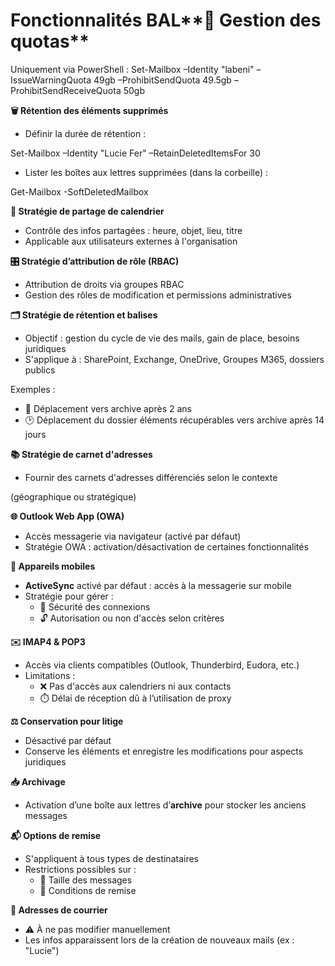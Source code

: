 # Fonctionnalités BAL**📏 Gestion des quotas**

Uniquement via PowerShell : Set-Mailbox –Identity "labeni" –IssueWarningQuota 49gb –ProhibitSendQuota 49.5gb –ProhibitSendReceiveQuota 50gb

**🗑️ Rétention des éléments supprimés**

- Définir la durée de rétention :

Set-Mailbox –Identity "Lucie Fer" –RetainDeletedItemsFor 30



- Lister les boîtes aux lettres supprimées (dans la corbeille) :

Get-Mailbox -SoftDeletedMailbox

**📆 Stratégie de partage de calendrier**

- Contrôle des infos partagées : heure, objet, lieu, titre
- Applicable aux utilisateurs externes à l'organisation



**🎛️ Stratégie d’attribution de rôle (RBAC)**

- Attribution de droits via groupes RBAC
- Gestion des rôles de modification et permissions administratives



**🗂️ Stratégie de rétention et balises**

- Objectif : gestion du cycle de vie des mails, gain de place, besoins juridiques
- S'applique à : SharePoint, Exchange, OneDrive, Groupes M365, dossiers publics

Exemples :

- 📁 Déplacement vers archive après 2 ans
- 🕑 Déplacement du dossier éléments récupérables vers archive après 14 jours



**📚 Stratégie de carnet d'adresses**

- Fournir des carnets d'adresses différenciés selon le contexte

(géographique ou stratégique)



**🌐 Outlook Web App (OWA)**

- Accès messagerie via navigateur (activé par défaut)
- Stratégie OWA : activation/désactivation de certaines fonctionnalités

**📱 Appareils mobiles**

- **ActiveSync** activé par défaut : accès à la messagerie sur mobile
- Stratégie pour gérer :
  - 🔐 Sécurité des connexions
  - 🔓 Autorisation ou non d'accès selon critères



**✉️ IMAP4 & POP3**

- Accès via clients compatibles (Outlook, Thunderbird, Eudora, etc.)
- Limitations :
  - ❌ Pas d'accès aux calendriers ni aux contacts
  - ⏱️ Délai de réception dû à l’utilisation de proxy

**⚖️ Conservation pour litige**

- Désactivé par défaut
- Conserve les éléments et enregistre les modifications pour aspects juridiques



**📥 Archivage**

- Activation d’une boîte aux lettres d’**archive** pour stocker les anciens messages



**📬 Options de remise**

- S'appliquent à tous types de destinataires
- Restrictions possibles sur :
  - 📏 Taille des messages
  - 🚫 Conditions de remise



**📧 Adresses de courrier**

- ⚠️ À ne pas modifier manuellement
- Les infos apparaissent lors de la création de nouveaux mails (ex : "Lucie")

